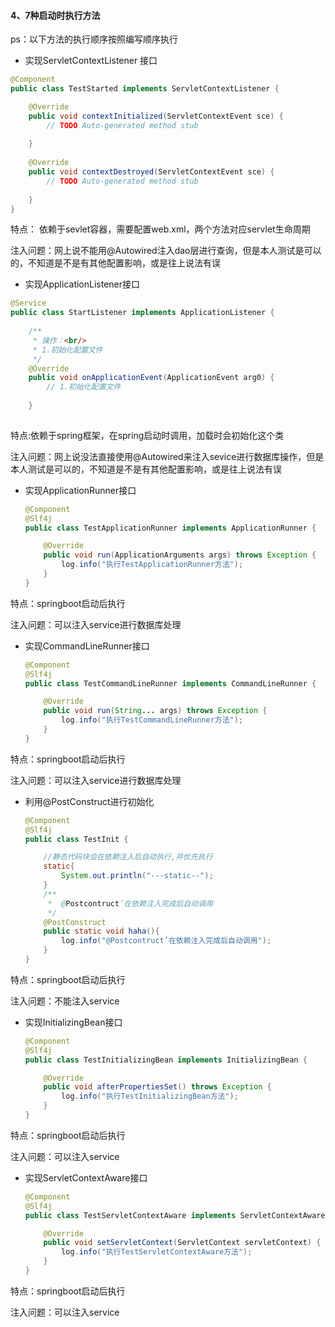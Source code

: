 #### 4、7种启动时执行方法

ps：以下方法的执行顺序按照编写顺序执行

- 实现ServletContextListener 接口

```java
@Component
public class TestStarted implements ServletContextListener {

    @Override
	public void contextInitialized(ServletContextEvent sce) {
		// TODO Auto-generated method stub
		
	}
 
	@Override
	public void contextDestroyed(ServletContextEvent sce) {
		// TODO Auto-generated method stub
		
	}
}
```

特点： 依赖于sevlet容器，需要配置web.xml，两个方法对应servlet生命周期

注入问题：网上说不能用@Autowired注入dao层进行查询，但是本人测试是可以的，不知道是不是有其他配置影响，或是往上说法有误

- 实现ApplicationListener接口

```java
@Service
public class StartListener implements ApplicationListener {
 
	/**
	 * 操作：<br/>
	 * 1.初始化配置文件
	 */
	@Override
	public void onApplicationEvent(ApplicationEvent arg0) {
		// 1.初始化配置文件
		 
	}
 

```

特点:依赖于spring框架，在spring启动时调用，加载时会初始化这个类

注入问题：网上说没法直接使用@Autowired来注入sevice进行数据库操作，但是本人测试是可以的，不知道是不是有其他配置影响，或是往上说法有误

- 实现ApplicationRunner接口

  ```java
  @Component
  @Slf4j
  public class TestApplicationRunner implements ApplicationRunner {
  
      @Override
      public void run(ApplicationArguments args) throws Exception {
          log.info("执行TestApplicationRunner方法");
      }
  }
  ```

特点：springboot启动后执行

注入问题：可以注入service进行数据库处理

- 实现CommandLineRunner接口

  ```java
  @Component
  @Slf4j
  public class TestCommandLineRunner implements CommandLineRunner {
  
      @Override
      public void run(String... args) throws Exception {
          log.info("执行TestCommandLineRunner方法");
      }
  }
  ```

特点：springboot启动后执行

注入问题：可以注入service进行数据库处理

- 利用@PostConstruct进行初始化

  ```java
  @Component
  @Slf4j
  public class TestInit {
  
      //静态代码块会在依赖注入后自动执行,并优先执行
      static{
          System.out.println("---static--");
      }
      /**
       *  @Postcontruct’在依赖注入完成后自动调用
       */
      @PostConstruct
      public static void haha(){
          log.info("@Postcontruct’在依赖注入完成后自动调用");
      }
  }
  ```

特点：springboot启动后执行

注入问题：不能注入service

- 实现InitializingBean接口

  ```java
  @Component
  @Slf4j
  public class TestInitializingBean implements InitializingBean {
  
      @Override
      public void afterPropertiesSet() throws Exception {
          log.info("执行TestInitializingBean方法");
      }
  }
  ```

特点：springboot启动后执行

注入问题：可以注入service

- 实现ServletContextAware接口

  ```java
  @Component
  @Slf4j
  public class TestServletContextAware implements ServletContextAware {
  
      @Override
      public void setServletContext(ServletContext servletContext) {
          log.info("执行TestServletContextAware方法");
      }
  }
  ```

特点：springboot启动后执行

注入问题：可以注入service